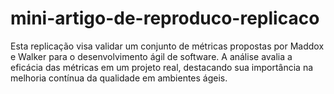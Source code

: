 # mini-artigo-de-reproduco-replicaco
Esta replicação visa validar um conjunto de métricas propostas por Maddox e Walker para o desenvolvimento ágil de software. A análise avalia a eficácia das métricas em um projeto real, destacando sua importância na melhoria contínua da qualidade em ambientes ágeis.
